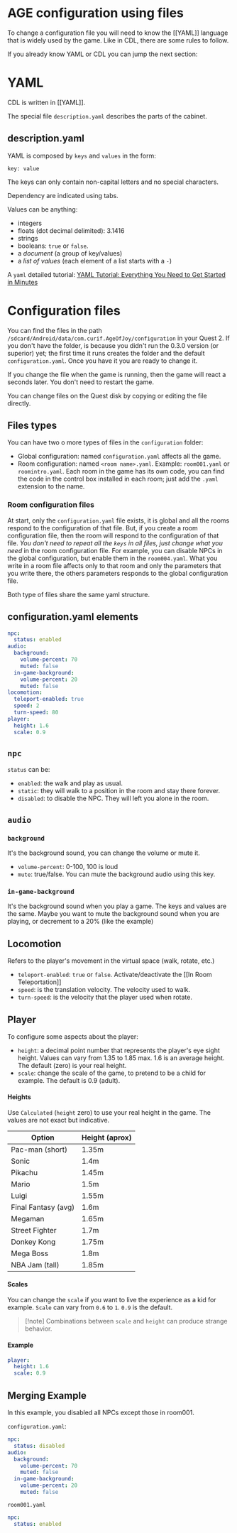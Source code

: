 # AGE configuration using files

To change a configuration file you will need to know the [[YAML]] language that is widely used by the game. Like in CDL, there are some rules to follow.

If you already know YAML or CDL you can jump the next section:


# YAML

CDL is written in [[YAML]].

The special file ```description.yaml``` describes the parts of the cabinet.

## description.yaml

YAML is composed by `keys` and `values` in the form:
```
key: value
```
The keys can only contain non-capital letters and no special characters.

Dependency are indicated using tabs. 

Values can be anything:
* integers
* floats (dot decimal delimited): 3.1416
* strings
* booleans: `true` or `false`.
* a *document* (a group of key/values) 
* a *list of values* (each element of a list starts with a `-`)

A `yaml` detailed tutorial: [YAML Tutorial: Everything You Need to Get Started in Minutes](https://www.cloudbees.com/blog/yaml-tutorial-everything-you-need-get-started)

# Configuration files

You can find the files in the path `/sdcard/Android/data/com.curif.AgeOfJoy/configuration` in your Quest 2. If you don't have the folder, is because you didn't run the 0.3.0 version (or superior) yet; the first time it runs creates the folder and the default `configuration.yaml`. Once you have it you are ready to change it.

If you change the file when the game is running, then the game will react a seconds later. You don't need to restart the game.

You can change files on the Quest disk by copying or editing the file directly.

## Files types

You can have two o more types of files in the `configuration` folder:
- Global configuration: named `configuration.yaml` affects all the game.
- Room configuration: named `<room name>.yaml`. Example: `room001.yaml` or `roomintro.yaml`. Each room in the game has its own code, you can find the code in the control box installed in each room; just add the `.yaml` extension to the name.

### Room configuration files

At start, only the `configuration.yaml` file exists, it is global and all the rooms respond to the configuration of that file. But, if you create a room configuration file, then the room will respond to the configuration of that file. _You don't need to repeat all the `keys` in all files, just change what you need_ in the room configuration file. For example, you can disable NPCs in the global configuration, but enable them in the `room004.yaml`. What you write in a room file affects only to that room and only the parameters that you write there, the others parameters responds to the global configuration file.

Both type of files share the same yaml structure.

## configuration.yaml elements

```yaml
npc:
  status: enabled
audio:
  background:
    volume-percent: 70	
    muted: false
  in-game-background:
    volume-percent: 20
    muted: false
locomotion:
  teleport-enabled: true
  speed: 2
  turn-speed: 80
player:
  height: 1.6
  scale: 0.9
```

## `npc`

`status` can be:
* `enabled`: the walk and play as usual.
* `static`: they will walk to a position in the room and stay there forever.
* `disabled`: to disable the NPC. They will left you alone in the room.

## `audio`
### `background` 
It's the background sound, you can change the volume or mute it.
* `volume-percent`: 0-100, 100 is loud
* `mute`: true/false. You can mute the background audio using this key.
### `in-game-background` 
It's the background sound when you play a game. The keys and values are the same. Maybe you want to mute the background sound when you are playing, or decrement to a 20% (like the example)

## Locomotion

Refers to the player's movement in the virtual space (walk, rotate, etc.)

* `teleport-enabled`: `true` or `false`. Activate/deactivate the [[In Room Teleportation]] 
* `speed`: is the translation velocity. The velocity used to walk.
* `turn-speed`: is the velocity that the player used when rotate.

## Player

To configure some aspects about the player:

- `height`: a decimal point number that represents the player's eye sight height. Values can vary from 1.35 to 1.85 max. 1.6 is an average height. The default (zero) is your real height.
- `scale`: change the scale of the game, to pretend to be a child for example. The default is 0.9 (adult).

#### Heights

Use `Calculated` (`height` zero) to use your real height in the game. 
The values are not exact but indicative.

| Option            | Height (aprox)    |
|----------------------|-----------|
| Pac-man (short)      | 1.35m     |
| Sonic                | 1.4m      |
| Pikachu              | 1.45m     |
| Mario                | 1.5m      |
| Luigi                | 1.55m     |
| Final Fantasy (avg)  | 1.6m      |
| Megaman              | 1.65m     |
| Street Fighter       | 1.7m      |
| Donkey Kong          | 1.75m     |
| Mega Boss            | 1.8m      |
| NBA Jam (tall)       | 1.85m     |

#### Scales

You can change the `scale` if you want to live the experience as a kid for example.
`Scale` can vary from `0.6` to `1`. `0.9` is the default.

> [!note] Combinations between `scale` and `height` can produce strange behavior.

#### Example

```yaml
player:
  height: 1.6
  scale: 0.9
```
## Merging Example

In this example, you disabled all NPCs except those in room001.

`configuration.yaml`:
```yaml
npc:
  status: disabled
audio:
  background:
    volume-percent: 70	
    muted: false
  in-game-background:
    volume-percent: 20
    muted: false

```
`room001.yaml`
```yaml
npc:
  status: enabled
```
